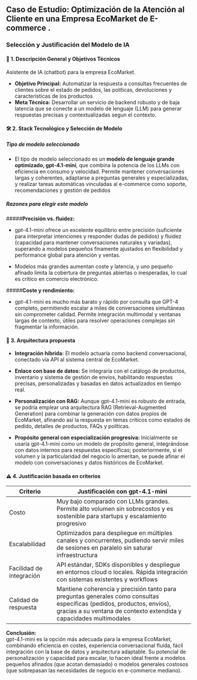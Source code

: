 ## Caso de Estudio: Optimización de la Atención al Cliente en una Empresa EcoMarket de E-commerce .

### Selección y Justificación del Modelo de IA
#### 🎯 1. Descripción General y Objetivos Técnicos
Asistente de IA (chatbot) para la empresa EcoMarket.

- **Objetivo Principal:** Automatizar la respuesta a consultas frecuentes de clientes sobre el estado de pedidos, las políticas, devoluciones y características de los productos
- **Meta Técnica:** Desarrollar un servicio de backend robusto y de baja latencia que se conecte a un modelo de lenguaje (LLM) para generar respuestas precisas y contextualizadas segun el contexto.

#### 🛠️ 2. Stack Tecnológico y Selección de Modelo

##### Tipo de modelo seleccionado

- El tipo de modelo seleccionado es un **modelo de lenguaje grande optimizado, gpt-4.1-mini**, que combina la potencia de los LLMs con eficiencia en consumo y velocidad.
  Permite mantener conversaciones largas y coherentes, adaptarse a preguntas generales y especializadas, y realizar tareas automáticas vinculadas al e-commerce como soporte,
  recomendaciones y gestión de pedidos

##### Razones para elegir este modelo

#####**Precisión vs. fluidez:**

- gpt-4.1-mini ofrece un excelente equilibrio entre precisión (suficiente para interpretar intenciones y responder dudas de pedidos) y fluidez (capacidad para mantener conversaciones naturales y variadas), superando a modelos pequeños finamente ajustados en flexibilidad y performance global para atención y ventas.

- Modelos más grandes aumentan coste y latencia, y uno pequeño afinado limita la cobertura de preguntas abiertas o inesperadas, lo cual es crítico en comercio electrónico.
  
#####**Coste y rendimiento:**
- gpt-4.1-mini es mucho más barato y rápido por consulta que GPT-4 completo, permitiendo escalar a miles de conversaciones simultáneas sin comprometer calidad.
  Permite integración multimodal y ventanas largas de contexto, útiles para resolver operaciones complejas sin fragmentar la información.

#### 🧠 3. Arquitectura propuesta

- **Integración híbrida:** El modelo actuaría como backend conversacional, conectado vía API al sistema central de EcoMarket.
- **Enlace con base de datos:** Se integraría con el catálogo de productos, inventario y sistema de gestión de envíos, habilitando respuestas precisas, personalizadas y basadas en datos actualizados en tiempo real.
- **Personalización con RAG:** Aunque gpt-4.1-mini es robusto de entrada, se podría emplear una arquitectura RAG (Retrieval-Augmented Generation) para combinar la generación con datos propios de EcoMarket, afinando así la respuesta en temas críticos como estados de pedido, detalles de productos, FAQs y políticas.

- **Propósito general con especialización progresiva:** Inicialmente se usaría gpt-4.1-mini como un modelo de propósito general, integrándose con datos internos para respuestas específicas; posteriormente, si el volumen y la particularidad del negocio lo ameritan, se puede afinar el modelo con conversaciones y datos históricos de EcoMarket.

####  ⚠️ 4. Justificación basada en criterios

| Criterio            | Justificación con gpt-4.1-mini |
|---------------------|--------------------------------|
| Costo               | Muy bajo comparado con LLMs grandes. Permite alto volumen sin sobrecostos y es sostenible para startups y escalamiento progresivo |
| Escalabilidad       | Optimizados para despliegue en múltiples canales y concurrentes, pudiendo servir miles de sesiones en paralelo sin saturar infraestructura |
| Facilidad de integración | API estándar, SDKs disponibles y despliegue en entornos cloud o locales. Rápida integración con sistemas existentes y workflows|
| Calidad de respuesta | Mantiene coherencia y precisión tanto para preguntas generales como consultas específicas (pedidos, productos, envíos), gracias a su ventana de contexto extendida y capacidades multimodales|

**Conclusión:**  
gpt-4.1-mini es la opción más adecuada para la empresa EcoMarket, combinando eficiencia en costes, experiencia conversacional fluida, fácil integración con la base de datos y arquitectura adaptable. Su potencial de personalización y capacidad para escalar, lo hacen ideal frente a modelos pequeños afinados (que acotan demasiado) o modelos generales costosos (que sobrepasan las necesidades de negocio en e-commerce mediano).






